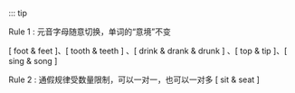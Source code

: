 ::: tip

Rule 1 : 元音字母随意切换，单词的“意境”不变

[ foot & feet ]、[ tooth & teeth ] 、[ drink & drank & drunk ] 、[ top & tip ]、[ sing & song ]

Rule 2 : 通假规律受数量限制，可以一对一，也可以一对多
[ sit & seat ]